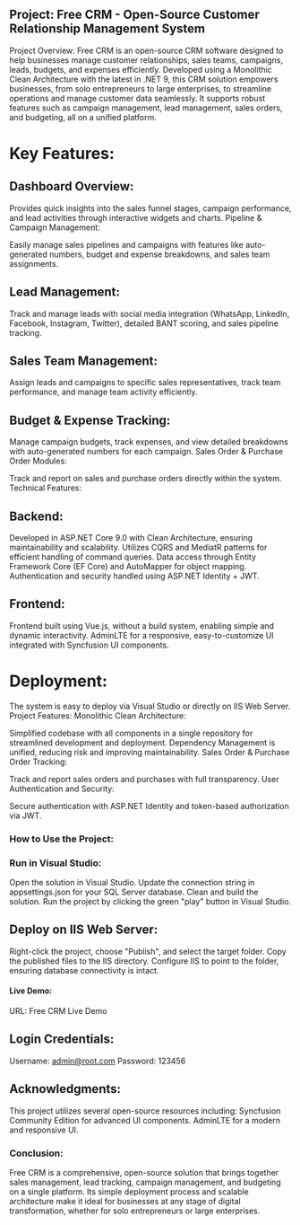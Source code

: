 ## Project: Free CRM - Open-Source Customer Relationship Management System
Project Overview: Free CRM is an open-source CRM software designed to help businesses manage customer relationships, sales teams, campaigns, leads, budgets, and expenses efficiently. Developed using a Monolithic Clean Architecture with the latest in .NET 9, this CRM solution empowers businesses, from solo entrepreneurs to large enterprises, to streamline operations and manage customer data seamlessly. It supports robust features such as campaign management, lead management, sales orders, and budgeting, all on a unified platform.

# Key Features:
## Dashboard Overview:

Provides quick insights into the sales funnel stages, campaign performance, and lead activities through interactive widgets and charts.
Pipeline & Campaign Management:

Easily manage sales pipelines and campaigns with features like auto-generated numbers, budget and expense breakdowns, and sales team assignments.
## Lead Management:

Track and manage leads with social media integration (WhatsApp, LinkedIn, Facebook, Instagram, Twitter), detailed BANT scoring, and sales pipeline tracking.
## Sales Team Management:

Assign leads and campaigns to specific sales representatives, track team performance, and manage team activity efficiently.
## Budget & Expense Tracking:

Manage campaign budgets, track expenses, and view detailed breakdowns with auto-generated numbers for each campaign.
Sales Order & Purchase Order Modules:

Track and report on sales and purchase orders directly within the system.
Technical Features:
## Backend:

Developed in ASP.NET Core 9.0 with Clean Architecture, ensuring maintainability and scalability.
Utilizes CQRS and MediatR patterns for efficient handling of command queries.
Data access through Entity Framework Core (EF Core) and AutoMapper for object mapping.
Authentication and security handled using ASP.NET Identity + JWT.
## Frontend:

Frontend built using Vue.js, without a build system, enabling simple and dynamic interactivity.
AdminLTE for a responsive, easy-to-customize UI integrated with Syncfusion UI components.
# Deployment:

The system is easy to deploy via Visual Studio or directly on IIS Web Server.
Project Features:
Monolithic Clean Architecture:

Simplified codebase with all components in a single repository for streamlined development and deployment.
Dependency Management is unified, reducing risk and improving maintainability.
Sales Order & Purchase Order Tracking:

Track and report sales orders and purchases with full transparency.
User Authentication and Security:

Secure authentication with ASP.NET Identity and token-based authorization via JWT.
### How to Use the Project:
### Run in Visual Studio:

Open the solution in Visual Studio.
Update the connection string in appsettings.json for your SQL Server database.
Clean and build the solution.
Run the project by clicking the green "play" button in Visual Studio.
## Deploy on IIS Web Server:

Right-click the project, choose "Publish", and select the target folder.
Copy the published files to the IIS directory.
Configure IIS to point to the folder, ensuring database connectivity is intact.
#### Live Demo:
URL: Free CRM Live Demo
## Login Credentials:
Username: admin@root.com
Password: 123456

## Acknowledgments:
This project utilizes several open-source resources including:
Syncfusion Community Edition for advanced UI components.
AdminLTE for a modern and responsive UI.



### Conclusion:
Free CRM is a comprehensive, open-source solution that brings together sales management, lead tracking, campaign management, and budgeting on a single platform. Its simple deployment process and scalable architecture make it ideal for businesses at any stage of digital transformation, whether for solo entrepreneurs or large enterprises.


